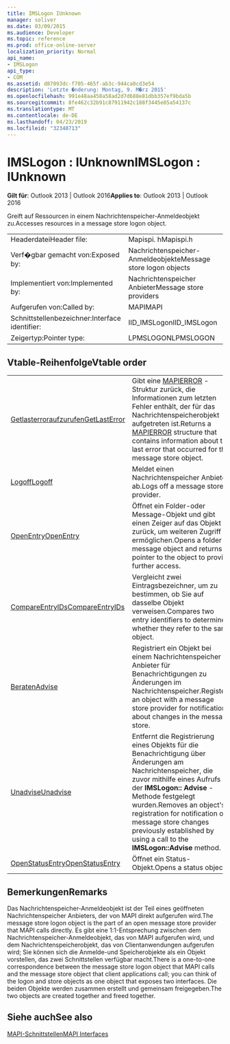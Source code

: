 ```yaml
---
title: IMSLogon IUnknown
manager: soliver
ms.date: 03/09/2015
ms.audience: Developer
ms.topic: reference
ms.prod: office-online-server
localization_priority: Normal
api_name:
- IMSLogon
api_type:
- COM
ms.assetid: d87093dc-f705-465f-ab3c-944ca0cd3e54
description: 'Letzte �nderung: Montag, 9. M�rz 2015'
ms.openlocfilehash: 991e48aa458a58ad2d7d688e81dbb357ef9bda5b
ms.sourcegitcommit: 8fe462c32b91c87911942c188f3445e85a54137c
ms.translationtype: MT
ms.contentlocale: de-DE
ms.lasthandoff: 04/23/2019
ms.locfileid: "32348713"
---
```

# <a name="imslogon--iunknown"></a><span data-ttu-id="ce92b-103">IMSLogon : IUnknown</span><span class="sxs-lookup"><span data-stu-id="ce92b-103">IMSLogon : IUnknown</span></span>

  
  
<span data-ttu-id="ce92b-104">**Gilt für**: Outlook 2013 | Outlook 2016</span><span class="sxs-lookup"><span data-stu-id="ce92b-104">**Applies to**: Outlook 2013 | Outlook 2016</span></span> 
  
<span data-ttu-id="ce92b-105">Greift auf Ressourcen in einem Nachrichtenspeicher-Anmeldeobjekt zu.</span><span class="sxs-lookup"><span data-stu-id="ce92b-105">Accesses resources in a message store logon object.</span></span>
  
|||
|:-----|:-----|
|<span data-ttu-id="ce92b-106">Headerdatei</span><span class="sxs-lookup"><span data-stu-id="ce92b-106">Header file:</span></span>  <br/> |<span data-ttu-id="ce92b-107">Mapispi. h</span><span class="sxs-lookup"><span data-stu-id="ce92b-107">Mapispi.h</span></span>  <br/> |
|<span data-ttu-id="ce92b-108">Verf�gbar gemacht von:</span><span class="sxs-lookup"><span data-stu-id="ce92b-108">Exposed by:</span></span>  <br/> |<span data-ttu-id="ce92b-109">Nachrichtenspeicher-Anmeldeobjekte</span><span class="sxs-lookup"><span data-stu-id="ce92b-109">Message store logon objects</span></span>  <br/> |
|<span data-ttu-id="ce92b-110">Implementiert von:</span><span class="sxs-lookup"><span data-stu-id="ce92b-110">Implemented by:</span></span>  <br/> |<span data-ttu-id="ce92b-111">Nachrichtenspeicher Anbieter</span><span class="sxs-lookup"><span data-stu-id="ce92b-111">Message store providers</span></span>  <br/> |
|<span data-ttu-id="ce92b-112">Aufgerufen von:</span><span class="sxs-lookup"><span data-stu-id="ce92b-112">Called by:</span></span>  <br/> |<span data-ttu-id="ce92b-113">MAPI</span><span class="sxs-lookup"><span data-stu-id="ce92b-113">MAPI</span></span>  <br/> |
|<span data-ttu-id="ce92b-114">Schnittstellenbezeichner:</span><span class="sxs-lookup"><span data-stu-id="ce92b-114">Interface identifier:</span></span>  <br/> |<span data-ttu-id="ce92b-115">IID_IMSLogon</span><span class="sxs-lookup"><span data-stu-id="ce92b-115">IID_IMSLogon</span></span>  <br/> |
|<span data-ttu-id="ce92b-116">Zeigertyp:</span><span class="sxs-lookup"><span data-stu-id="ce92b-116">Pointer type:</span></span>  <br/> |<span data-ttu-id="ce92b-117">LPMSLOGON</span><span class="sxs-lookup"><span data-stu-id="ce92b-117">LPMSLOGON</span></span>  <br/> |
   
## <a name="vtable-order"></a><span data-ttu-id="ce92b-118">Vtable-Reihenfolge</span><span class="sxs-lookup"><span data-stu-id="ce92b-118">Vtable order</span></span>

|||
|:-----|:-----|
|[<span data-ttu-id="ce92b-119">Getlasterroraufzurufen</span><span class="sxs-lookup"><span data-stu-id="ce92b-119">GetLastError</span></span>](imslogon-getlasterror.md) <br/> |<span data-ttu-id="ce92b-120">Gibt eine [MAPIERROR](mapierror.md) -Struktur zurück, die Informationen zum letzten Fehler enthält, der für das Nachrichtenspeicherobjekt aufgetreten ist.</span><span class="sxs-lookup"><span data-stu-id="ce92b-120">Returns a [MAPIERROR](mapierror.md) structure that contains information about the last error that occurred for the message store object.</span></span>  <br/> |
|[<span data-ttu-id="ce92b-121">Logoff</span><span class="sxs-lookup"><span data-stu-id="ce92b-121">Logoff</span></span>](imslogon-logoff.md) <br/> |<span data-ttu-id="ce92b-122">Meldet einen Nachrichtenspeicher Anbieter ab.</span><span class="sxs-lookup"><span data-stu-id="ce92b-122">Logs off a message store provider.</span></span>  <br/> |
|[<span data-ttu-id="ce92b-123">OpenEntry</span><span class="sxs-lookup"><span data-stu-id="ce92b-123">OpenEntry</span></span>](imslogon-openentry.md) <br/> |<span data-ttu-id="ce92b-124">Öffnet ein Folder-oder Message-Objekt und gibt einen Zeiger auf das Objekt zurück, um weiteren Zugriff zu ermöglichen.</span><span class="sxs-lookup"><span data-stu-id="ce92b-124">Opens a folder or message object and returns a pointer to the object to provide further access.</span></span>  <br/> |
|[<span data-ttu-id="ce92b-125">CompareEntryIDs</span><span class="sxs-lookup"><span data-stu-id="ce92b-125">CompareEntryIDs</span></span>](imslogon-compareentryids.md) <br/> |<span data-ttu-id="ce92b-126">Vergleicht zwei Eintragsbezeichner, um zu bestimmen, ob Sie auf dasselbe Objekt verweisen.</span><span class="sxs-lookup"><span data-stu-id="ce92b-126">Compares two entry identifiers to determine whether they refer to the same object.</span></span>  <br/> |
|[<span data-ttu-id="ce92b-127">Beraten</span><span class="sxs-lookup"><span data-stu-id="ce92b-127">Advise</span></span>](imslogon-advise.md) <br/> |<span data-ttu-id="ce92b-128">Registriert ein Objekt bei einem Nachrichtenspeicher Anbieter für Benachrichtigungen zu Änderungen im Nachrichtenspeicher.</span><span class="sxs-lookup"><span data-stu-id="ce92b-128">Registers an object with a message store provider for notifications about changes in the message store.</span></span>  <br/> |
|[<span data-ttu-id="ce92b-129">Unadvise</span><span class="sxs-lookup"><span data-stu-id="ce92b-129">Unadvise</span></span>](imslogon-unadvise.md) <br/> |<span data-ttu-id="ce92b-130">Entfernt die Registrierung eines Objekts für die Benachrichtigung über Änderungen am Nachrichtenspeicher, die zuvor mithilfe eines Aufrufs der **IMSLogon:: Advise** -Methode festgelegt wurden.</span><span class="sxs-lookup"><span data-stu-id="ce92b-130">Removes an object's registration for notification of message store changes previously established by using a call to the **IMSLogon::Advise** method.</span></span>  <br/> |
|[<span data-ttu-id="ce92b-131">OpenStatusEntry</span><span class="sxs-lookup"><span data-stu-id="ce92b-131">OpenStatusEntry</span></span>](imslogon-openstatusentry.md) <br/> |<span data-ttu-id="ce92b-132">Öffnet ein Status-Objekt.</span><span class="sxs-lookup"><span data-stu-id="ce92b-132">Opens a status object.</span></span>  <br/> |
   
## <a name="remarks"></a><span data-ttu-id="ce92b-133">Bemerkungen</span><span class="sxs-lookup"><span data-stu-id="ce92b-133">Remarks</span></span>

<span data-ttu-id="ce92b-134">Das Nachrichtenspeicher-Anmeldeobjekt ist der Teil eines geöffneten Nachrichtenspeicher Anbieters, der von MAPI direkt aufgerufen wird.</span><span class="sxs-lookup"><span data-stu-id="ce92b-134">The message store logon object is the part of an open message store provider that MAPI calls directly.</span></span> <span data-ttu-id="ce92b-135">Es gibt eine 1:1-Entsprechung zwischen dem Nachrichtenspeicher-Anmeldeobjekt, das von MAPI aufgerufen wird, und dem Nachrichtenspeicherobjekt, das von Clientanwendungen aufgerufen wird; Sie können sich die Anmelde-und Speicherobjekte als ein Objekt vorstellen, das zwei Schnittstellen verfügbar macht.</span><span class="sxs-lookup"><span data-stu-id="ce92b-135">There is a one-to-one correspondence between the message store logon object that MAPI calls and the message store object that client applications call; you can think of the logon and store objects as one object that exposes two interfaces.</span></span> <span data-ttu-id="ce92b-136">Die beiden Objekte werden zusammen erstellt und gemeinsam freigegeben.</span><span class="sxs-lookup"><span data-stu-id="ce92b-136">The two objects are created together and freed together.</span></span>
  
## <a name="see-also"></a><span data-ttu-id="ce92b-137">Siehe auch</span><span class="sxs-lookup"><span data-stu-id="ce92b-137">See also</span></span>



[<span data-ttu-id="ce92b-138">MAPI-Schnittstellen</span><span class="sxs-lookup"><span data-stu-id="ce92b-138">MAPI Interfaces</span></span>](mapi-interfaces.md)

